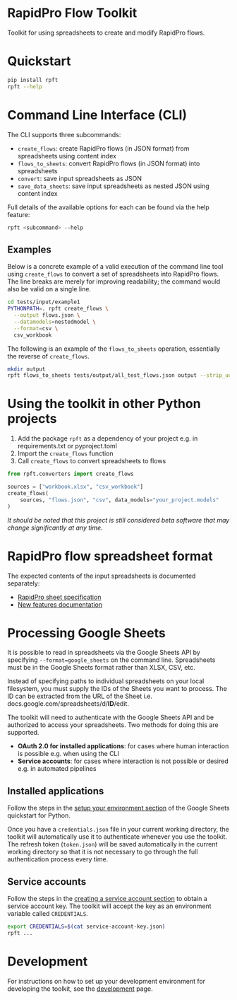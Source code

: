 # RapidPro Flow Toolkit

Toolkit for using spreadsheets to create and modify RapidPro flows.

# Quickstart

```sh
pip install rpft
rpft --help
```

# Command Line Interface (CLI)

The CLI supports three subcommands:

- `create_flows`: create RapidPro flows (in JSON format) from spreadsheets using content index
- `flows_to_sheets`: convert RapidPro flows (in JSON format) into spreadsheets
- `convert`: save input spreadsheets as JSON
- `save_data_sheets`: save input spreadsheets as nested JSON using content index

Full details of the available options for each can be found via the help feature:

```sh
rpft <subcommand> --help
```

## Examples

Below is a concrete example of a valid execution of the command line tool using `create_flows` to convert a set of spreadsheets into RapidPro flows. The line breaks are merely for improving readability; the command would also be valid on a single line.

```sh
cd tests/input/example1
PYTHONPATH=. rpft create_flows \
  --output flows.json \
  --datamodels=nestedmodel \
  --format=csv \
  csv_workbook
```

The following is an example of the `flows_to_sheets` operation, essentially the reverse of `create_flows`.

```sh
mkdir output
rpft flows_to_sheets tests/output/all_test_flows.json output --strip_uuids
```

# Using the toolkit in other Python projects

1. Add the package `rpft` as a dependency of your project e.g. in requirements.txt or pyproject.toml
1. Import the `create_flows` function
1. Call `create_flows` to convert spreadsheets to flows

```python
from rpft.converters import create_flows

sources = ["workbook.xlsx", "csv_workbook"]
create_flows(
    sources, "flows.json", "csv", data_models="your_project.models"
)
```

_It should be noted that this project is still considered beta software that may change significantly at any time._

# RapidPro flow spreadsheet format

The expected contents of the input spreadsheets is documented separately:

- [RapidPro sheet specification]
- [New features documentation]

# Processing Google Sheets

It is possible to read in spreadsheets via the Google Sheets API by specifying `--format=google_sheets` on the command line. Spreadsheets must be in the Google Sheets format rather than XLSX, CSV, etc.

Instead of specifying paths to individual spreadsheets on your local filesystem, you must supply the IDs of the Sheets you want to process. The ID can be extracted from the URL of the Sheet i.e. docs.google.com/spreadsheets/d/**ID**/edit.

The toolkit will need to authenticate with the Google Sheets API and be authorized to access your spreadsheets. Two methods for doing this are supported.

- **OAuth 2.0 for installed applications**: for cases where human interaction is possible e.g. when using the CLI
- **Service accounts**: for cases where interaction is not possible or desired e.g. in automated pipelines

## Installed applications

Follow the steps in the [setup your environment section][1] of the Google Sheets quickstart for Python.

Once you have a `credentials.json` file in your current working directory, the toolkit will automatically use it to authenticate whenever you use the toolkit. The refresh token (`token.json`) will be saved automatically in the current working directory so that it is not necessary to go through the full authentication process every time.

## Service accounts

Follow the steps in the [creating a service account section][2] to obtain a service account key. The toolkit will accept the key as an environment variable called `CREDENTIALS`.

```sh
export CREDENTIALS=$(cat service-account-key.json)
rpft ...
```

# Development

For instructions on how to set up your development environment for developing the toolkit, see the [development][4] page.

[1]: https://developers.google.com/sheets/api/quickstart/python#set_up_your_environment
[2]: https://developers.google.com/identity/protocols/oauth2/service-account#creatinganaccount
[3]: https://docs.google.com/document/d/1Onx2RhNoWKW9BQvFrgTc5R5hcwDy1OMsLKnNB7YxQH0/edit?pli=1#
[4]: https://github.com/IDEMSInternational/rapidpro-flow-toolkit/blob/main/docs/development.md
[RapidPro sheet specification]: https://docs.google.com/document/d/1m2yrzZS8kRGihUkPW0YjMkT_Fmz_L7Gl53WjD0AJRV0/edit?usp=sharing
[New features documentation]: https://docs.google.com/document/d/1Onx2RhNoWKW9BQvFrgTc5R5hcwDy1OMsLKnNB7YxQH0/edit?usp=sharing
